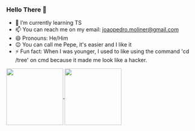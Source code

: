 ### Hello There 👋

- 🌱 I’m currently learning TS
- 📫 You can reach me on my email: joaopedro.moliner@gmail.com
- 😄 Pronouns: He/Him
- 😉 You can call me Pepe, it's easier and I like it
- ⚡ Fun fact: When I was younger, I used to like using the command 'cd /tree' on cmd because it made me look like a hacker.


<a href="https://github.com/JPMoliner/github-readme-stats">
  <img height=150 align="center" src="https://github-readme-stats.vercel.app/api?username=JPMoliner&show_icons=true&theme=dracula" />
</a>
<a href="https://github.com/JPMoliner/convoychat">
  <img height=150 align="center" src="https://github-readme-stats.vercel.app/api/top-langs?username=JPMoliner&layout=donut&theme=dracula&langs_count=8&card_width=320" />
</a>


